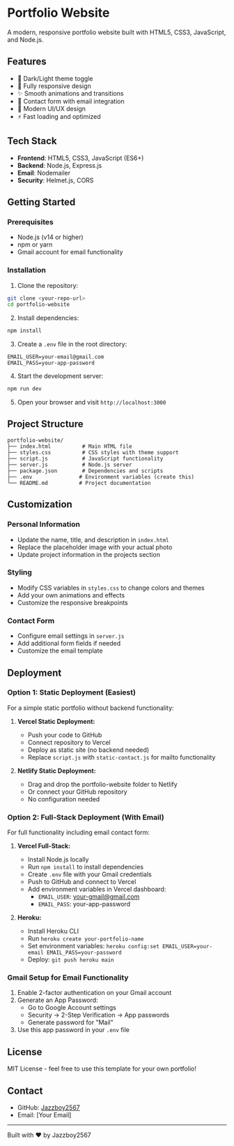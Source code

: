 # Portfolio Website

A modern, responsive portfolio website built with HTML5, CSS3, JavaScript, and Node.js.

## Features

- 🌙 Dark/Light theme toggle
- 📱 Fully responsive design
- ✨ Smooth animations and transitions
- 📧 Contact form with email integration
- 🎨 Modern UI/UX design
- ⚡ Fast loading and optimized

## Tech Stack

- **Frontend**: HTML5, CSS3, JavaScript (ES6+)
- **Backend**: Node.js, Express.js
- **Email**: Nodemailer
- **Security**: Helmet.js, CORS

## Getting Started

### Prerequisites

- Node.js (v14 or higher)
- npm or yarn
- Gmail account for email functionality

### Installation

1. Clone the repository:
```bash
git clone <your-repo-url>
cd portfolio-website
```

2. Install dependencies:
```bash
npm install
```

3. Create a `.env` file in the root directory:
```env
EMAIL_USER=your-email@gmail.com
EMAIL_PASS=your-app-password
```

4. Start the development server:
```bash
npm run dev
```

5. Open your browser and visit `http://localhost:3000`

## Project Structure

```
portfolio-website/
├── index.html          # Main HTML file
├── styles.css          # CSS styles with theme support
├── script.js           # JavaScript functionality
├── server.js           # Node.js server
├── package.json        # Dependencies and scripts
├── .env               # Environment variables (create this)
└── README.md          # Project documentation
```

## Customization

### Personal Information
- Update the name, title, and description in `index.html`
- Replace the placeholder image with your actual photo
- Update project information in the projects section

### Styling
- Modify CSS variables in `styles.css` to change colors and themes
- Add your own animations and effects
- Customize the responsive breakpoints

### Contact Form
- Configure email settings in `server.js`
- Add additional form fields if needed
- Customize the email template

## Deployment

### Option 1: Static Deployment (Easiest)
For a simple static portfolio without backend functionality:

1. **Vercel Static Deployment:**
   - Push your code to GitHub
   - Connect repository to Vercel
   - Deploy as static site (no backend needed)
   - Replace `script.js` with `static-contact.js` for mailto functionality

2. **Netlify Static Deployment:**
   - Drag and drop the portfolio-website folder to Netlify
   - Or connect your GitHub repository
   - No configuration needed

### Option 2: Full-Stack Deployment (With Email)
For full functionality including email contact form:

1. **Vercel Full-Stack:**
   - Install Node.js locally
   - Run `npm install` to install dependencies
   - Create `.env` file with your Gmail credentials
   - Push to GitHub and connect to Vercel
   - Add environment variables in Vercel dashboard:
     - `EMAIL_USER`: your-gmail@gmail.com
     - `EMAIL_PASS`: your-app-password

2. **Heroku:**
   - Install Heroku CLI
   - Run `heroku create your-portfolio-name`
   - Set environment variables: `heroku config:set EMAIL_USER=your-email EMAIL_PASS=your-password`
   - Deploy: `git push heroku main`

### Gmail Setup for Email Functionality
1. Enable 2-factor authentication on your Gmail account
2. Generate an App Password:
   - Go to Google Account settings
   - Security → 2-Step Verification → App passwords
   - Generate password for "Mail"
3. Use this app password in your `.env` file

## License

MIT License - feel free to use this template for your own portfolio!

## Contact

- GitHub: [Jazzboy2567](https://github.com/Jazzboy2567)
- Email: [Your Email]

---

Built with ❤️ by Jazzboy2567
